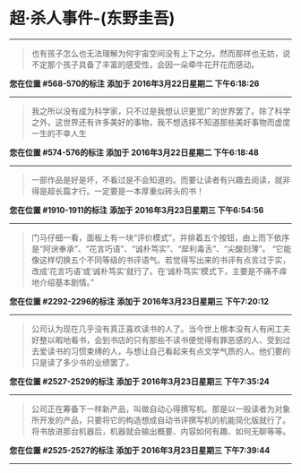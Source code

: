 # 超·杀人事件-(东野圭吾)

---

> 也有孩子怎么也无法理解为何宇宙空间没有上下之分。然而那样也无妨，说不定那个孩子具备了丰富的感受性，会因一朵牵牛花开花而感动。

**您在位置 #568-570的标注** **添加于 2016年3月22日星期二 下午6:18:26**

---

> 我之所以没有成为科学家，只不过是我想认识更宽广的世界罢了。除了科学之外，这世界还有许多美好的事物，我不想选择不知道那些美好事物而虚度一生的不幸人生

**您在位置 #574-576的标注** **添加于 2016年3月22日星期二 下午6:18:48**

---

> 一部作品是好是坏，不看过是不会知道的。而要让读者有兴趣去阅读，就非得是超长篇才行。一定要是一本厚重似砖头的书！

**您在位置 #1910-1911的标注** **添加于 2016年3月23日星期三 下午6:54:56**

---

> 门马仔细一看，面板上有一块“评价模式”，并排着五个按钮，由上而下依序是“阿谀奉承”、“花言巧语”、“诚朴笃实”、“犀利毒舌”、“尖酸刻薄”。 “它能像这样切换五个不同等级的书评语气。若觉得写出来的书评有点言过于实，改成‘花言巧语’或‘诚朴笃实’就行了。在‘诚朴笃实’模式下，主要是不痛不痒地介绍基本剧情。”

**您在位置 #2292-2296的标注** **添加于 2016年3月23日星期三 下午7:20:12**

---

> 公司认为现在几乎没有真正喜欢读书的人了。当今世上根本没有人有闲工夫好整以暇地看书，会到书店的只有那些不读书便觉得有罪恶感的人、受到过去爱读书的习惯束缚的人，与想让自己看起来有点文学气质的人。他们要的只是读了多少书的业绩罢了。

**您在位置 #2527-2529的标注** **添加于 2016年3月23日星期三 下午7:35:24**

---

> 公司正在筹备下一样新产品，叫做自动心得撰写机。那是以一般读者为对象所开发的产品，只要将它的构造想成自动书评撰写机的机能简化版就行了。将书放进那台机器后，机器就会输出概要、内容如何有趣、如何无聊等等。

**您在位置 #2525-2527的标注** **添加于 2016年3月23日星期三 下午7:39:44**

---

